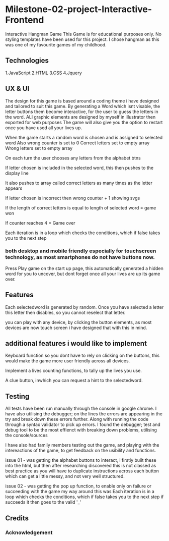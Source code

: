 # Milestone-02-project-Interactive-Frontend

Interactive Hangman Game
This Game is for educational purposes only. No styling templates have been used for this project. I chose hangman as this was one of my favourite games of my childhood.

## Technologies

1.JavaScript
2.HTML
3.CSS
4.Jquery

## UX & UI

The design for this game is based around a coding theme i have designed and tailored to suit this game. By generating a Word which isnt visable, the letter buttons them become interactive, for the user to guess the letters in the word. ALl graphic elements are designed by myself in illustrator then exported for web purposes The game will also give you the option to restart once you have used all your lives up.

When the game starts a random word is chosen and is assigned to selected word 
Also wrong counter is set to 0
Correct letters set to empty array
Wrong letters set to empty array 

On each turn the user chooses any letters from the alphabet btns  

If letter chosen is included in the selected word, this then pushes to the display line

It also pushes to array called correct letters as many times as the letter appears

If letter chosen is incorrect then wrong counter + 1 showing svgs

If the length of correct letters is equal to length of selected word = game won

If counter reaches 4 = Game over

Each iteration is in a loop which checks the conditions, which if false takes you to the next step

### both desktop and mobile friendly especially for touchscreen technology, as most smartphones do not have buttons now.

Press Play game on the start up page, this automatically generated a hidden word for you to uncover, but dont forget once all your lives are up its game over.

## Features

Each selectedword is generated by random.
Once you have selected a letter this letter then disables, so you cannot reselect that letter.

you can play with any device, by clicking the button elements, as most devices are now touch screen i have designed that with this in mind.

## additional features i would like to implement

Keyboard function so you dont have to rely on clicking on the buttons, this would make the game more user friendly across all devices.

Implement a lives counting functions, to tally up the lives you use.

A clue button, inwhich you can request a hint to the selectedword.

## Testing

All tests have been run manually through the console in google chrome. I have also utilising the debugger; on the lines the errors are appearing in the try and break down these errors further. Along with running the code through a syntax validator to pick up errors.
I found the debugger; test and debug tool to be the most effienct with breaking down problems, utilising the console/sources

I have also had family members testing out the game, and playing with the intereactions of the game, to get feedback on the usibility and functions.

issue 01 - was getting the alphabet buttons to interact, i firstly built these into the html, but then after researching discovered this is not classed as best practice as you will have to duplicate instructions across each button which can get a little messy, and not very well structured.

issue 02 - was getting the pop up function, to enable only on failure or succeeding with the game my way around this was Each iteration is in a loop which checks the conditions, which if false takes you to the next step if succeeds it then goes to the valid '_'


## Credits

### Acknowledgement

<!--https://www.youtube.com/watch?v=AX7uybwukkk

